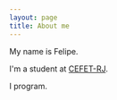 ```yaml
---
layout: page
title: About me 
---
```


My name is Felipe.<br>

I'm a student at [CEFET-RJ](http://en.wikipedia.org/wiki/Centro_Federal_de_Educa%C3%A7%C3%A3o_Tecnol%C3%B3gica_Celso_Suckow_da_Fonseca).

I program.